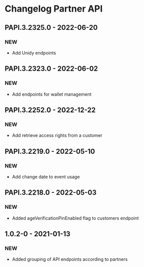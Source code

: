 # Changelog Partner API

## PAPI.3.2325.0 - 2022-06-20
### NEW
* Add Unidy endpoints
  
## PAPI.3.2323.0 - 2022-06-02
### NEW
* Add endpoints for wallet management

## PAPI.3.2252.0 - 2022-12-22
### NEW
* Add retrieve access rights from a customer

## PAPI.3.2219.0 - 2022-05-10
### NEW
* Add change date to event usage

## PAPI.3.2218.0 - 2022-05-03
### NEW
* Added ageVerificationPinEnabled flag to customers endpoint

## 1.0.2-0 - 2021-01-13
### NEW
* Added grouping of API endpoints according to partners
